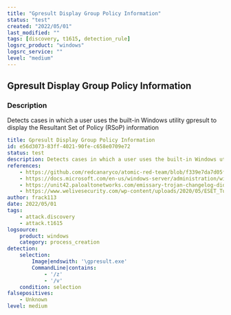 ```yaml
---
title: "Gpresult Display Group Policy Information"
status: "test"
created: "2022/05/01"
last_modified: ""
tags: [discovery, t1615, detection_rule]
logsrc_product: "windows"
logsrc_service: ""
level: "medium"
---
```


## Gpresult Display Group Policy Information

### Description

Detects cases in which a user uses the built-in Windows utility gpresult to display the Resultant Set of Policy (RSoP) information

```yml
title: Gpresult Display Group Policy Information
id: e56d3073-83ff-4021-90fe-c658e0709e72
status: test
description: Detects cases in which a user uses the built-in Windows utility gpresult to display the Resultant Set of Policy (RSoP) information
references:
    - https://github.com/redcanaryco/atomic-red-team/blob/f339e7da7d05f6057fdfcdd3742bfcf365fee2a9/atomics/T1615/T1615.md
    - https://docs.microsoft.com/en-us/windows-server/administration/windows-commands/gpresult
    - https://unit42.paloaltonetworks.com/emissary-trojan-changelog-did-operation-lotus-blossom-cause-it-to-evolve/
    - https://www.welivesecurity.com/wp-content/uploads/2020/05/ESET_Turla_ComRAT.pdf
author: frack113
date: 2022/05/01
tags:
    - attack.discovery
    - attack.t1615
logsource:
    product: windows
    category: process_creation
detection:
    selection:
        Image|endswith: '\gpresult.exe'
        CommandLine|contains:
            - '/z'
            - '/v'
    condition: selection
falsepositives:
    - Unknown
level: medium

```

